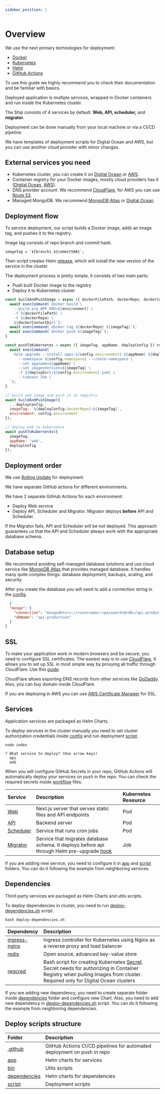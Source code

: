 ```yaml
---
sidebar_position: 1
---
```


# Overview

We use the next primary technologies for deployment:
* [Docker](https://www.docker.com/)
* [Kubernetes](https://kubernetes.io/)
* [Helm](https://helm.sh/)
* [GitHub Actions](https://github.com/features/actions)

To use this guide we highly recommend you to check their documentation and be familiar with basics.  

Deployed application is multiple services, wrapped in Docker containers and run inside the Kubernetes cluster.

The Ship consists of 4 services by default: **Web, API, scheduler,** and **migrator**.

Deployment can be done manually from your local machine or via a CI/CD pipeline.

We have templates of deployment scripts for Digital Ocean and AWS, but you can use another cloud provider with minor changes.

## External services you need

* Kubernetes cluster, you can create it on [Digital Ocean](https://www.digitalocean.com/) or [AWS](https://aws.amazon.com/).
* Container registry for your Docker images, mostly cloud providers has it ([Digital Ocean](https://www.digitalocean.com/products/container-registry), [AWS](https://aws.amazon.com/ecr/)).
* DNS provider account. We recommend [CloudFlare](https://www.cloudflare.com/), for AWS you can use [Route 53](https://aws.amazon.com/route53/).
* Managed MongoDB. We recommend [MongoDB Atlas](https://www.mongodb.com/atlas/database) or [Digital Ocean](https://www.digitalocean.com/products/managed-databases-mongodb) 

## Deployment flow

To service deployment, our script builds a Docker image, adds an image tag, and pushes it to the registry.

Image tag consists of repo branch and commit hash.
```shell
imageTag = `${branch}.${commitSHA}`;
```

Then script creates Helm [release](https://helm.sh/docs/intro/using_helm/#three-big-concepts), which will install the new version of the service in the cluster.

The deployment process is pretty simple, it consists of two main parts: 
- Push built Docker image to the registry 
- Deploy it to Kubernetes cluster

```javascript
const buildAndPushImage = async ({ dockerFilePath, dockerRepo, dockerContextDir, imageTag, environment }) => {
  await execCommand(`docker build \
    --build-arg APP_ENV=${environment} \
    -f ${dockerFilePath} \
    -t ${dockerRepo} \
    ${dockerContextDir}`);
  await execCommand(`docker tag ${dockerRepo} ${imageTag}`);
  await execCommand(`docker push ${imageTag}`);
}

const pushToKubernetes = async ({ imageTag, appName, deployConfig }) => {
  await execCommand(`
    helm upgrade --install apps-${config.environment}-${appName} ${deployDir} \
      --namespace ${config.namespace} --create-namespace \
      --set appname=${appName} \
      --set imagesVersion=${imageTag} \
      -f ${deployDir}/${config.environment}.yaml \
      --timeout 35m \
  `);
}

// build web image and push it to registry
await buildAndPushImage({
  ...deployConfig,
  imageTag: `${deployConfig.dockerRepo}:${imageTag}`,
  environment: config.environment
});

// deploy web to kubernetes
await pushToKubernetes({
  imageTag,
  appName: 'web',
  deployConfig
});

```

## Deployment order

We use [Rolling Update](https://kubernetes.io/docs/tutorials/kubernetes-basics/update/update-intro/) for deployment.

We have separate GitHub actions for different environments.

We have 2 separate GitHub Actions for each environment: 
- Deploy Web service
- Deploy API, Scheduler and Migrator. Migrator deploys **before** API and Scheduler.

If the Migrator fails, API and Scheduler will be not deployed.
This approach guarantees us that the API and Scheduler always work with the appropriate database schema.

## Database setup

We recommend avoiding self-managed database solutions and use cloud service like [MongoDB Atlas](https://www.mongodb.com/atlas/database) that provides managed database. It handles many quite complex things: database deployment, backups, scaling, and security.

After you create the database you will need to add a connection string in the [config](https://github.com/paralect/ship/blob/master/examples/base/api/src/config/environment/production.json).

```json
  {
  "mongo": {
    "connection": "mongodb+srv://<username>:<password>@<db>/api-production?retryWrites=true&w=majority",
    "dbName": "api-production"
  }
}
```

## SSL

To make your application work in modern browsers and be secure, you need to configure SSL certificates.
The easiest way is to use [CloudFlare](https://www.cloudflare.com/), it allows you to set up SSL in most simple way by proxying all traffic through CloudFlare. Use this [guide](https://developers.cloudflare.com/fundamentals/get-started/setup/add-site/).

CloudFlare allows exporting DNS records from other services like [GoDaddy](https://www.godaddy.com/). Also, you can buy domain inside CloudFlare.

If you are deploying in AWS you can use [AWS Certificate Manager](https://aws.amazon.com/ru/certificate-manager/) for SSL.

## Services

Application services are packaged as Helm Charts.

To deploy services in the cluster manually you need to set cluster authorization credentials inside [config](https://github.com/paralect/ship/blob/master/examples/base/deploy/script/src/config.js) and run deployment [script](https://github.com/paralect/ship/blob/master/examples/base/deploy/script/src/index.js).

```shell
node index

? What service to deploy? (Use arrow keys)
  api
  web
```

When you will configure GitHub Secrets in your repo, GitHub Actions will automatically deploy your services on push in the repo.
You can check the required secrets inside [workflow](https://github.com/paralect/ship/blob/master/examples/base/.github/workflows) files.

|Service|Description|Kubernetes Resource|
|:---|:---|:---|
|[Web](https://github.com/paralect/ship/blob/master/examples/base/deploy/app/web)|Next.js server that serves static files and API endpoints|Pod|
|[API](https://github.com/paralect/ship/blob/master/examples/base/deploy/app/api)|Backend server|Pod|
|[Scheduler](https://github.com/paralect/ship/blob/master/examples/base/deploy/app/scheduler)|Service that runs cron jobs|Pod|
|[Migrator](https://github.com/paralect/ship/blob/master/examples/base/deploy/app/api/templates/job.yaml)|Service that migrates database schema. It deploys before api through Helm pre-upgrade [hook](https://helm.sh/docs/topics/charts_hooks/)|Job|

If you are adding new service, you need to configure it in [app](https://github.com/paralect/ship/blob/master/examples/base/deploy/app) and [script](https://github.com/paralect/ship/blob/master/examples/base/deploy/script/src) folders.
You can do it following the example from neighboring services.

## Dependencies

Third-party services are packaged as Helm Charts and utils scripts.

To deploy dependencies in cluster, you need to run [deploy-dependencies.sh](https://github.com/paralect/ship/blob/master/examples/base/deploy/bin/deploy-dependencies.sh) script.
```shell
bash deploy-dependencies.sh
```

|Dependency|Description|
|:---|:---|
|[ingress-nginx](https://github.com/kubernetes/ingress-nginx)|Ingress controller for Kubernetes using Nginx as a reverse proxy and load balancer|
|[redis](https://github.com/bitnami/charts/tree/master/bitnami/redis)|Open source, advanced key-value store|
|[regcred](https://github.com/paralect/ship/blob/master/deploy/digital-ocean/dependencies/regcred)|Bash script for creating Kubernetes [Secret](https://kubernetes.io/docs/concepts/configuration/secret/). Secret needs for authorizing in Container Registry when pulling Images from cluster. Required only for Digital Ocean clusters|

If you are adding new dependency, you need to create separate folder inside [dependencies](https://github.com/paralect/ship/blob/master/examples/base/deploy/dependencies) folder and configure new Chart.
Also, you need to add new dependency in [deploy-dependencies.sh](https://github.com/paralect/ship/blob/master/examples/base/deploy/bin/deploy-dependencies.sh) script.
You can do it following the example from neighboring dependencies.


## Deploy scripts structure

|Folder|Description|
|:---|:---|
|[.github](https://github.com/paralect/ship/blob/master/deploy/digital-ocean/.github/workflows)|GitHub Actions CI/CD pipelines for automated deployment on push in repo|
|[app](https://github.com/paralect/ship/blob/master/deploy/digital-ocean/app)|Helm charts for services|
|[bin](https://github.com/paralect/ship/blob/master/deploy/digital-ocean/bin)|Utils scripts|
|[dependencies](https://github.com/paralect/ship/blob/master/deploy/digital-ocean/dependencies)|Helm charts for dependencies|
|[script](https://github.com/paralect/ship/blob/master/deploy/digital-ocean/script)|Deployment scripts|
